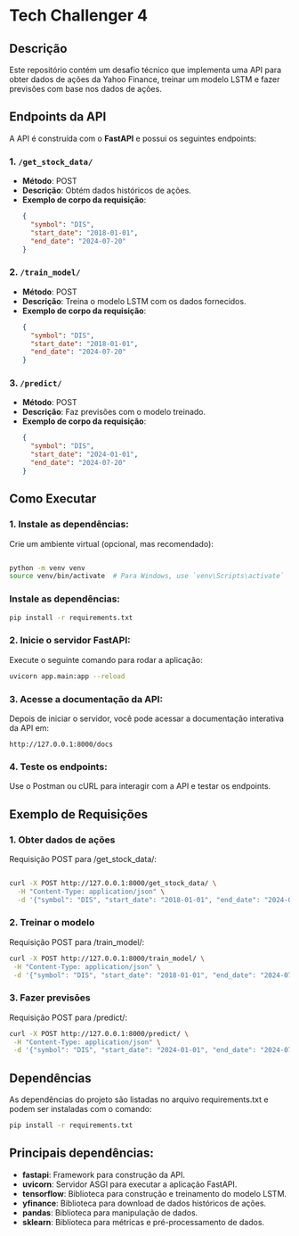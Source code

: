 # Tech Challenger 4

## Descrição
Este repositório contém um desafio técnico que implementa uma API para obter dados de ações da Yahoo Finance, treinar um modelo LSTM e fazer previsões com base nos dados de ações.

## Endpoints da API
A API é construída com o **FastAPI** e possui os seguintes endpoints:

### 1. `/get_stock_data/`
- **Método**: POST
- **Descrição**: Obtém dados históricos de ações.
- **Exemplo de corpo da requisição**:
    ```json
    {
      "symbol": "DIS",
      "start_date": "2018-01-01",
      "end_date": "2024-07-20"
    }
    ```

### 2. `/train_model/`
- **Método**: POST
- **Descrição**: Treina o modelo LSTM com os dados fornecidos.
- **Exemplo de corpo da requisição**:
    ```json
    {
      "symbol": "DIS",
      "start_date": "2018-01-01",
      "end_date": "2024-07-20"
    }
    ```

### 3. `/predict/`
- **Método**: POST
- **Descrição**: Faz previsões com o modelo treinado.
- **Exemplo de corpo da requisição**:
    ```json
    {
      "symbol": "DIS",
      "start_date": "2024-01-01",
      "end_date": "2024-07-20"
    }
    ```

## Como Executar


### 1. Instale as dependências:
Crie um ambiente virtual (opcional, mas recomendado):

```bash

python -m venv venv
source venv/bin/activate  # Para Windows, use `venv\Scripts\activate`
```

### Instale as dependências:

```bash
pip install -r requirements.txt
```

### 2. Inicie o servidor FastAPI:
Execute o seguinte comando para rodar a aplicação:

```bash
uvicorn app.main:app --reload
```

### 3. Acesse a documentação da API:
Depois de iniciar o servidor, você pode acessar a documentação interativa da API em:

```arduino
http://127.0.0.1:8000/docs
```
### 4. Teste os endpoints:
Use o Postman ou cURL para interagir com a API e testar os endpoints.

## Exemplo de Requisições

### 1. Obter dados de ações
Requisição POST para /get_stock_data/:

```bash

curl -X POST http://127.0.0.1:8000/get_stock_data/ \
  -H "Content-Type: application/json" \
  -d '{"symbol": "DIS", "start_date": "2018-01-01", "end_date": "2024-07-20"}'
  ```
### 2. Treinar o modelo
Requisição POST para /train_model/:

 ```bash
curl -X POST http://127.0.0.1:8000/train_model/ \
  -H "Content-Type: application/json" \
  -d '{"symbol": "DIS", "start_date": "2018-01-01", "end_date": "2024-07-20"}'
   ```

### 3. Fazer previsões
Requisição POST para /predict/:

 ```bash
curl -X POST http://127.0.0.1:8000/predict/ \
  -H "Content-Type: application/json" \
  -d '{"symbol": "DIS", "start_date": "2024-01-01", "end_date": "2024-07-20"}'
   ```

## Dependências
As dependências do projeto são listadas no arquivo requirements.txt e podem ser instaladas com o comando:   

 ```bash
pip install -r requirements.txt
 ```

## Principais dependências:
- **fastapi**: Framework para construção da API.
- **uvicorn**: Servidor ASGI para executar a aplicação FastAPI.
- **tensorflow**: Biblioteca para construção e treinamento do modelo LSTM.
- **yfinance**: Biblioteca para download de dados históricos de ações.
- **pandas**: Biblioteca para manipulação de dados.
- **sklearn**: Biblioteca para métricas e pré-processamento de dados.
